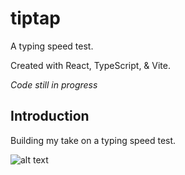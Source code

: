 # tiptap

A typing speed test.

Created with React, TypeScript, & Vite.

_Code still in progress_

## Introduction

Building my take on a typing speed test.

![alt text](./static/tiptap_thumb_running.png "A screenshot of the tiptap typing test main page showing a countdown timer and a block of text above an input field against a daffodil yellow background")
